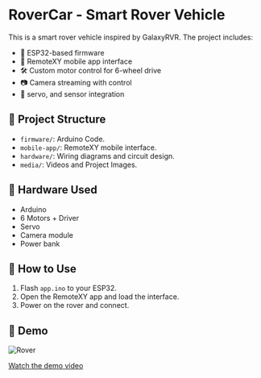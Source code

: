# RoverCar - Smart Rover Vehicle

This is a smart rover vehicle inspired by GalaxyRVR. The project includes:

- 🔧 ESP32-based firmware
- 📱 RemoteXY mobile app interface
- 🛠️ Custom motor control for 6-wheel drive
- 📷 Camera streaming with control
- 🚗 servo, and sensor integration

## 📁 Project Structure

- `firmware/`: Arduino Code.
- `mobile-app/`: RemoteXY mobile interface.
- `hardware/`: Wiring diagrams and circuit design.
- `media/`: Videos and Project Images.

## 🔌 Hardware Used

- Arduino
- 6 Motors + Driver
- Servo
- Camera module
- Power bank

## 📱 How to Use

1. Flash `app.ino` to your ESP32.
2. Open the RemoteXY app and load the interface.
3. Power on the rover and connect.

## 📸 Demo

![Rover](media/rover_photo.jpg)

[Watch the demo video](https://drive.google.com/file/d/1qA3YjZa4XPtolr_T7oA2zuQGJEov9Zbx/view?usp=drive_link)
